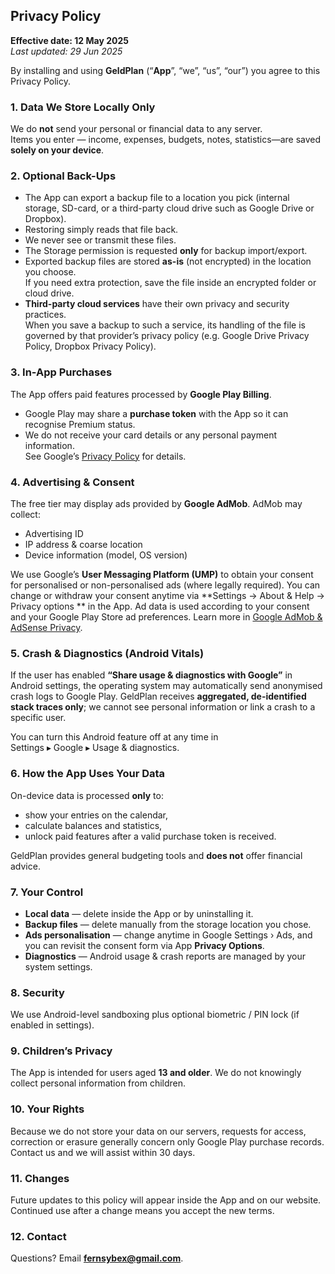 ## Privacy Policy

**Effective date: 12 May 2025**  
_Last updated: 29 Jun 2025_

By installing and using **GeldPlan** (“**App**”, “we”, “us”, “our”) you agree to this Privacy Policy.

### 1. Data We Store **Locally** Only

We do **not** send your personal or financial data to any server.  
Items you enter — income, expenses, budgets, notes, statistics—are saved **solely on your device**.

### 2. Optional Back-Ups

* The App can export a backup file to a location you pick (internal storage, SD-card, or a third-party cloud drive such as Google Drive or Dropbox).
* Restoring simply reads that file back.
* We never see or transmit these files.
* The Storage permission is requested **only** for backup import/export.
* Exported backup files are stored **as-is** (not encrypted) in the location you choose.  
  If you need extra protection, save the file inside an encrypted folder or cloud drive.
* **Third-party cloud services** have their own privacy and security practices.  
  When you save a backup to such a service, its handling of the file is governed by that provider’s privacy policy (e.g. Google Drive Privacy Policy, Dropbox Privacy Policy).


### 3. In-App Purchases

The App offers paid features processed by **Google Play Billing**.
* Google Play may share a **purchase token** with the App so it can recognise Premium status.
* We do not receive your card details or any personal payment information.  
  See Google’s [Privacy Policy](https://policies.google.com/privacy) for details.

### 4. Advertising & Consent

The free tier may display ads provided by **Google AdMob**.
AdMob may collect:

* Advertising ID
* IP address & coarse location
* Device information (model, OS version)

We use Google’s **User Messaging Platform (UMP)** to obtain your consent for personalised or non-personalised ads (where legally required).
You can change or withdraw your consent anytime via **Settings → About & Help → Privacy options ** in the App.
Ad data is used according to your consent and your Google Play Store ad preferences.
Learn more in [Google AdMob & AdSense Privacy](https://policies.google.com/technologies/ads).

### 5. Crash & Diagnostics (Android Vitals)

If the user has enabled **“Share usage & diagnostics with Google”** in Android settings, the
operating system may automatically send anonymised crash logs to Google Play.
GeldPlan receives **aggregated, de-identified stack traces only**; we cannot see personal
information or link a crash to a specific user.

You can turn this Android feature off at any time in  
Settings ▸ Google ▸ Usage & diagnostics.


### 6. How the App Uses Your Data

On-device data is processed **only** to:
* show your entries on the calendar,
* calculate balances and statistics,
* unlock paid features after a valid purchase token is received.

GeldPlan provides general budgeting tools and **does not** offer financial advice.

### 7. Your Control

* **Local data** — delete inside the App or by uninstalling it.
* **Backup files** — delete manually from the storage location you chose.
* **Ads personalisation** — change anytime in Google Settings › Ads, and you can revisit the consent form via App **Privacy Options**.
* **Diagnostics** — Android usage & crash reports are managed by your system settings.


### 8. Security

We use Android-level sandboxing plus optional biometric / PIN lock (if enabled in settings).

### 9. Children’s Privacy

The App is intended for users aged **13 and older**. We do not knowingly collect personal information from children.

### 10. Your Rights

Because we do not store your data on our servers, requests for access, correction or erasure generally concern only Google Play purchase records.  
Contact us and we will assist within 30 days.

### 11. Changes

Future updates to this policy will appear inside the App and on our website. Continued use after a change means you accept the new terms.

### 12. Contact

Questions? Email **fernsybex@gmail.com**.
